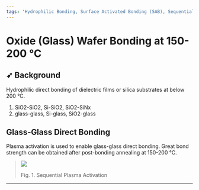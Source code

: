 ```yaml
---
tags: 'Hydrophilic Bonding, Surface Activated Bonding (SAB), Sequential Plasma Activation Bonding, Sub-200 °C'
---
```


# Oxide \(Glass\) Wafer Bonding at 150-200 °C

## ➶ Background

Hydrophilic direct bonding of dielectric films or silica substrates at below 200 °C.

1. SiO2-SiO2, Si-SiO2, SiO2-SiNx
2. glass-glass, Si-glass, SiO2-glass

## Glass-Glass Direct Bonding

Plasma activation is used to enable glass-glass direct bonding. Great bond strength can be obtained after post-bonding annealing at 150-200 °C.

>![](/img/sequential-plasma-activation.png)
>
>Fig. 1. Sequential Plasma Activation

---



